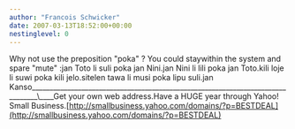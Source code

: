 ```yaml
---
author: "Francois Schwicker"
date: 2007-03-13T18:52:00+00:00
nestinglevel: 0
---
```

Why not use the preposition "poka" ? You could staywithin the system and spare "mute" :jan Toto li suli poka jan Nini.jan Nini li lili poka jan Toto.kili loje li suwi poka kili jelo.sitelen tawa li musi poka lipu suli.jan Kanso\_\_\_\_\_\_\_\_\_\_\_\_\_\_\_\_\_\_\_\_\_\_\_\_\_\_\_\_\_\_\_\_\_\_\_\_\_\_\_\_\_\_\_\_\_\_\_\_\_\_\_\_\_\_\_\_\_\_\_\_\_\_\_\_\_\_\_\_\_\_\_\_\_\_\_\_\_\_\_\_\\\_\_\_\_Get your own web address.Have a HUGE year through Yahoo! Small Business.[http://smallbusiness.yahoo.com/domains/?p=BESTDEAL](http://smallbusiness.yahoo.com/domains/?p=BESTDEAL)